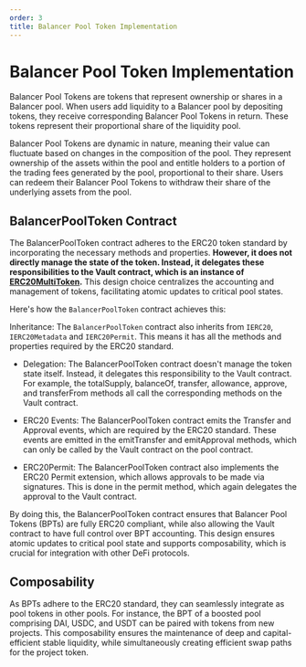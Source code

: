 ```yaml
---
order: 3
title: Balancer Pool Token Implementation
---
```

# Balancer Pool Token Implementation

Balancer Pool Tokens are tokens that represent ownership or shares in a Balancer pool. When users add liquidity to a Balancer pool by depositing tokens, they receive corresponding Balancer Pool Tokens in return. These tokens represent their proportional share of the liquidity pool.

Balancer Pool Tokens are dynamic in nature, meaning their value can fluctuate based on changes in the composition of the pool. They represent ownership of the assets within the pool and entitle holders to a portion of the trading fees generated by the pool, proportional to their share. Users can redeem their Balancer Pool Tokens to withdraw their share of the underlying assets from the pool.

## BalancerPoolToken Contract

The BalancerPoolToken contract adheres to the ERC20 token standard by incorporating the necessary methods and properties. **However, it does not directly manage the state of the token. Instead, it delegates these responsibilities to the Vault contract, which is an instance of [ERC20MultiToken](../vault/features/erc20-multi-token.md).** This design choice centralizes the accounting and management of tokens, facilitating atomic updates to critical pool states.

Here's how the `BalancerPoolToken` contract achieves this:

Inheritance: The `BalancerPoolToken` contract also inherits from `IERC20`, `IERC20Metadata` and `IERC20Permit`. This means it has all the methods and properties required by the ERC20 standard.

- Delegation: The BalancerPoolToken contract doesn't manage the token state itself. Instead, it delegates this responsibility to the Vault contract. For example, the totalSupply, balanceOf, transfer, allowance, approve, and transferFrom methods all call the corresponding methods on the Vault contract.

- ERC20 Events: The BalancerPoolToken contract emits the Transfer and Approval events, which are required by the ERC20 standard. These events are emitted in the emitTransfer and emitApproval methods, which can only be called by the Vault contract on the pool contract.

- ERC20Permit: The BalancerPoolToken contract also implements the ERC20 Permit extension, which allows approvals to be made via signatures. This is done in the permit method, which again delegates the approval to the Vault contract.

By doing this, the BalancerPoolToken contract ensures that Balancer Pool Tokens (BPTs) are fully ERC20 compliant, while also allowing the Vault contract to have full control over BPT accounting. This design ensures atomic updates to critical pool state and supports composability, which is crucial for integration with other DeFi protocols.

## Composability

As BPTs adhere to the ERC20 standard, they can seamlessly integrate as pool tokens in other pools. For instance, the BPT of a boosted pool comprising DAI, USDC, and USDT can be paired with tokens from new projects. This composability ensures the maintenance of deep and capital-efficient stable liquidity, while simultaneously creating efficient swap paths for the project token.
